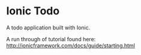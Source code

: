# Ionic Todo

A todo application built with Ionic.

A run through of tutorial found here: http://ionicframework.com/docs/guide/starting.html